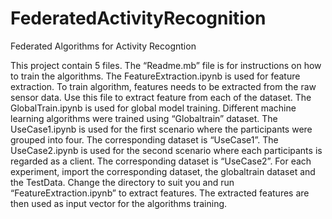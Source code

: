 # FederatedActivityRecognition
Federated Algorithms for Activity Recogntion


This project contain 5 files.
The “Readme.mb” file is for instructions on how to train the algorithms.
The FeatureExtraction.ipynb is used for feature extraction. To train algorithm, features needs to be extracted from the raw sensor data. Use this file to extract feature from each of the dataset. 
The GlobalTrain.ipynb is used for global model training. Different machine learning algorithms were trained using “Globaltrain” dataset. 
The UseCase1.ipynb is used for the first  scenario where the participants were grouped into four. The corresponding dataset is “UseCase1”. 
The UseCase2.ipynb is used for the second  scenario where  each participants  is regarded as a client. The corresponding dataset is “UseCase2”. 
For each experiment, import the corresponding dataset, the globaltrain dataset and the TestData. Change the directory to suit you and run “FeatureExtraction.ipynb” to extract features. The extracted features are then used as input vector for the algorithms training. 
